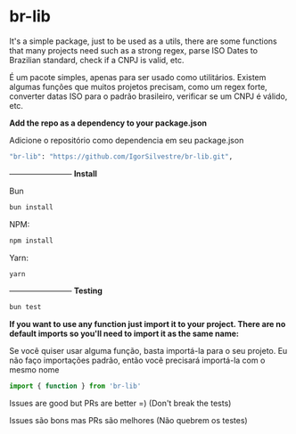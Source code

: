 # br-lib

It's a simple package, just to be used as a utils, there are some functions that many projects need such as a strong regex, parse ISO Dates to Brazilian standard, check if a CNPJ is valid, etc.


É um pacote simples, apenas para ser usado como utilitários. Existem algumas funções que muitos projetos precisam, como um regex forte, converter datas ISO para o padrão brasileiro, verificar se um CNPJ é válido, etc.


**Add the repo as a dependency to your package.json**

Adicione o repositório como dependencia em seu package.json
```bash
"br-lib": "https://github.com/IgorSilvestre/br-lib.git",
```
––––––––––––––––
**Install**

Bun
```bash
bun install
```
NPM:
```bash
npm install
```
Yarn:
```bash
yarn
```


––––––––––––––––
**Testing**
```bash
bun test
```

**If you want to use any function just import it to your project. There are no default imports so you'll need to import it as the same name:**

Se você quiser usar alguma função, basta importá-la para o seu projeto. Eu não faço importações padrão, então você precisará importá-la com o mesmo nome
```javascript
import { function } from 'br-lib'
```

Issues are good but PRs are better =) (Don't break the tests)

Issues são bons mas PRs são melhores (Não quebrem os testes)
